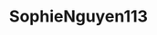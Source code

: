 ---
title: SophieNguyen113
github: https://github.com/SophieNguyen113
mode: dark
transition: 3s
archetype:
  - Little Bit of Everything
---